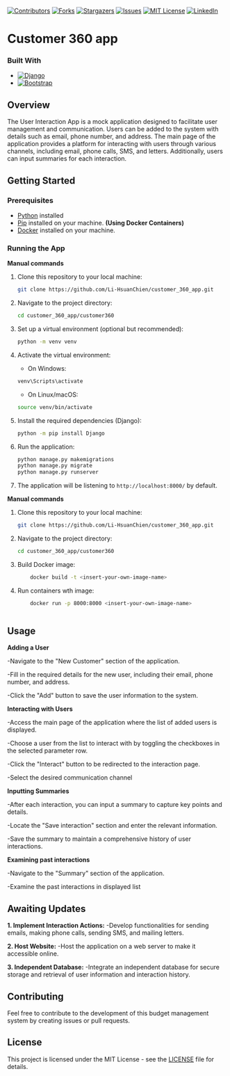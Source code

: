 <a name="readme-top"></a>


[![Contributors][contributors-shield]][contributors-url]
[![Forks][forks-shield]][forks-url]
[![Stargazers][stars-shield]][stars-url]
[![Issues][issues-shield]][issues-url]
[![MIT License][license-shield]][license-url]
[![LinkedIn][linkedin-shield]][linkedin-url]

# Customer 360 app

### Built With

* [![Django][Django]][Django-url]
* [![Bootstrap][Bootstrap.com]][Bootstrap-url]

## Overview
The User Interaction App is a mock application designed to facilitate user management and communication. Users can be added to the system with details such as email, phone number, and address. The main page of the application provides a platform for interacting with users through various channels, including email, phone calls, SMS, and letters. Additionally, users can input summaries for each interaction.

## Getting Started

### Prerequisites

- [Python](https://www.python.org/) installed
- [Pip](https://pip.pypa.io/en/stable/) installed on your machine.
**(Using Docker Containers)**
- [Docker](https://www.docker.com/) installed on your machine.

### Running the App

**Manual commands**

1. Clone this repository to your local machine:

    ```bash
    git clone https://github.com/Li-HsuanChien/customer_360_app.git
    ```

2. Navigate to the project directory:

    ```bash
    cd customer_360_app/customer360
    ```

3.  Set up a virtual environment (optional but recommended):

    ```bash
    python -m venv venv
    ```

4. Activate the virtual environment:

    - On Windows:

    ```bash
    venv\Scripts\activate
    ```

    - On Linux/macOS:

    ```bash 
    source venv/bin/activate
    ```

5. Install the required dependencies (Django):

    ```bash
    python -m pip install Django
    ```

6. Run the application:

    ```bash
    python manage.py makemigrations
    python manage.py migrate
    python manage.py runserver
    ```
7. The application will be listening to `http://localhost:8000/` by default.

**Manual commands**

1. Clone this repository to your local machine:

    ```bash
    git clone https://github.com/Li-HsuanChien/customer_360_app.git
    ```

2. Navigate to the project directory:

    ```bash
    cd customer_360_app/customer360
    ```
3. Build Docker image:

    ```bash
        docker build -t <insert-your-own-image-name>
    ```

3. Run containers wth image:

    ```bash
        docker run -p 8000:8000 <insert-your-own-image-name>



## Usage
  **Adding a User**

-Navigate to the "New Customer" section of the application.

-Fill in the required details for the new user, including their email, phone number, and address.

-Click the "Add" button to save the user information to the system.

**Interacting with Users**

-Access the main page of the application where the list of added users is displayed.

-Choose a user from the list to interact with by toggling the checkboxes in the selected parameter row.

-Click the "Interact" button to be redirected to the interaction page. 

-Select the desired communication channel

**Inputting Summaries**

-After each interaction, you can input a summary to capture key points and details.

-Locate the "Save interaction" section and enter the relevant information.

-Save the summary to maintain a comprehensive history of user interactions.

**Examining past interactions**

-Navigate to the "Summary" section of the application.

-Examine the past interactions in displayed list


## Awaiting Updates

**1. Implement Interaction Actions:**
    -Develop functionalities for sending emails, making phone calls, sending SMS, and mailing letters.

**2. Host Website:**
    -Host the application on a web server to make it accessible online.

**3. Independent Database:**
    -Integrate an independent database for secure storage and retrieval of user information and interaction history.

## Contributing

Feel free to contribute to the development of this budget management system by creating issues or pull requests.

## License

This project is licensed under the MIT License - see the [LICENSE](LICENSE) file for details.

<!-- MARKDOWN LINKS & IMAGES -->
<!-- https://www.markdownguide.org/basic-syntax/#reference-style-links -->
[Django]: https://img.shields.io/badge/Django-092E20?style=for-the-badge&logo=django&logoColor=white
[Django-url]: https://www.djangoproject.com/
[Bootstrap.com]: https://img.shields.io/badge/Bootstrap-563D7C?style=for-the-badge&logo=bootstrap&logoColor=white
[Bootstrap-url]: https://getbootstrap.com

[contributors-shield]: https://img.shields.io/github/contributors/Li-HsuanChien/customer_360_app.svg?style=for-the-badge
[contributors-url]: https://github.com/Li-HsuanChien/customer_360_app/graphs/contributors
[forks-shield]: https://img.shields.io/github/forks/Li-HsuanChien/customer_360_app.svg?style=for-the-badge
[forks-url]: https://github.com/Li-HsuanChien/customer_360_app/network/members
[stars-shield]: https://img.shields.io/github/stars/Li-HsuanChien/customer_360_app.svg?style=for-the-badge
[stars-url]: https://github.com/Li-HsuanChien/customer_360_app/stargazers
[issues-shield]: https://img.shields.io/github/issues/Li-HsuanChien/customer_360_app.svg?style=for-the-badge
[issues-url]: https://github.com/Li-HsuanChien/customer_360_app/issues
[license-shield]: https://img.shields.io/github/license/Li-HsuanChien/customer_360_app.svg?style=for-the-badge
[license-url]: https://github.com/Li-HsuanChien/customer_360_app/blob/master/LICENSE.txt
[linkedin-shield]: https://img.shields.io/badge/-LinkedIn-black.svg?style=for-the-badge&logo=linkedin&colorB=555
[linkedin-url]: https://www.linkedin.com/in/lihsuan-chien/
